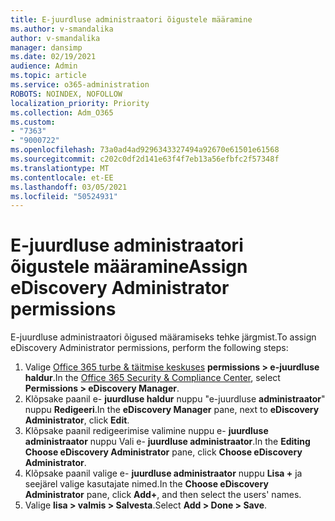 ```yaml
---
title: E-juurdluse administraatori õigustele määramine
ms.author: v-smandalika
author: v-smandalika
manager: dansimp
ms.date: 02/19/2021
audience: Admin
ms.topic: article
ms.service: o365-administration
ROBOTS: NOINDEX, NOFOLLOW
localization_priority: Priority
ms.collection: Adm_O365
ms.custom:
- "7363"
- "9000722"
ms.openlocfilehash: 73a0ad4ad9296343327494a92670e61501e61568
ms.sourcegitcommit: c202c0df2d141e63f4f7eb13a56efbfc2f57348f
ms.translationtype: MT
ms.contentlocale: et-EE
ms.lasthandoff: 03/05/2021
ms.locfileid: "50524931"
---
```

# <a name="assign-ediscovery-administrator-permissions"></a><span data-ttu-id="ed981-102">E-juurdluse administraatori õigustele määramine</span><span class="sxs-lookup"><span data-stu-id="ed981-102">Assign eDiscovery Administrator permissions</span></span>

<span data-ttu-id="ed981-103">E-juurdluse administraatori õigused määramiseks tehke järgmist.</span><span class="sxs-lookup"><span data-stu-id="ed981-103">To assign eDiscovery Administrator permissions, perform the following steps:</span></span>

1. <span data-ttu-id="ed981-104">Valige [Office 365 turbe & täitmise keskuses](https://sip.protection.office.com/) **permissions > e-juurdluse haldur**.</span><span class="sxs-lookup"><span data-stu-id="ed981-104">In the [Office 365 Security & Compliance Center](https://sip.protection.office.com/), select **Permissions > eDiscovery Manager**.</span></span>
2. <span data-ttu-id="ed981-105">Klõpsake paanil e- **juurdluse haldur** nuppu "e-juurdluse **administraator**" nuppu **Redigeeri**.</span><span class="sxs-lookup"><span data-stu-id="ed981-105">In the **eDiscovery Manager** pane, next to **eDiscovery Administrator**, click **Edit**.</span></span>
3. <span data-ttu-id="ed981-106">Klõpsake paanil redigeerimise valimine nuppu e- **juurdluse administraator** nuppu Vali e- **juurdluse administraator**.</span><span class="sxs-lookup"><span data-stu-id="ed981-106">In the **Editing Choose eDiscovery Administrator** pane, click **Choose eDiscovery Administrator**.</span></span>
4. <span data-ttu-id="ed981-107">Klõpsake paanil valige e- **juurdluse administraator** nuppu **Lisa +** ja seejärel valige kasutajate nimed.</span><span class="sxs-lookup"><span data-stu-id="ed981-107">In the **Choose eDiscovery Administrator** pane, click **Add+**, and then select the users' names.</span></span>
5. <span data-ttu-id="ed981-108">Valige **lisa > valmis > Salvesta**.</span><span class="sxs-lookup"><span data-stu-id="ed981-108">Select **Add > Done > Save**.</span></span>